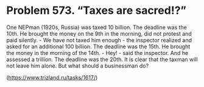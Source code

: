 # Problem 573. “Taxes are sacred!?”

One NEPman (1920s, Russia) was taxed 10 billion. The deadline was the 10th. He brought the money on the 9th in the morning, did not protest and paid silently. - We have not taxed him enough - the inspector realized and asked for an additional 100 billion. The deadline was the 15th. He brought the money in the morning of the 14th. - Hey! - said the inspector. And he assessed a trillion. The deadline was the 20th. It is clear that the taxman will not leave him alone. But what should a businessman do?

(https://www.trizland.ru/tasks/1617/)